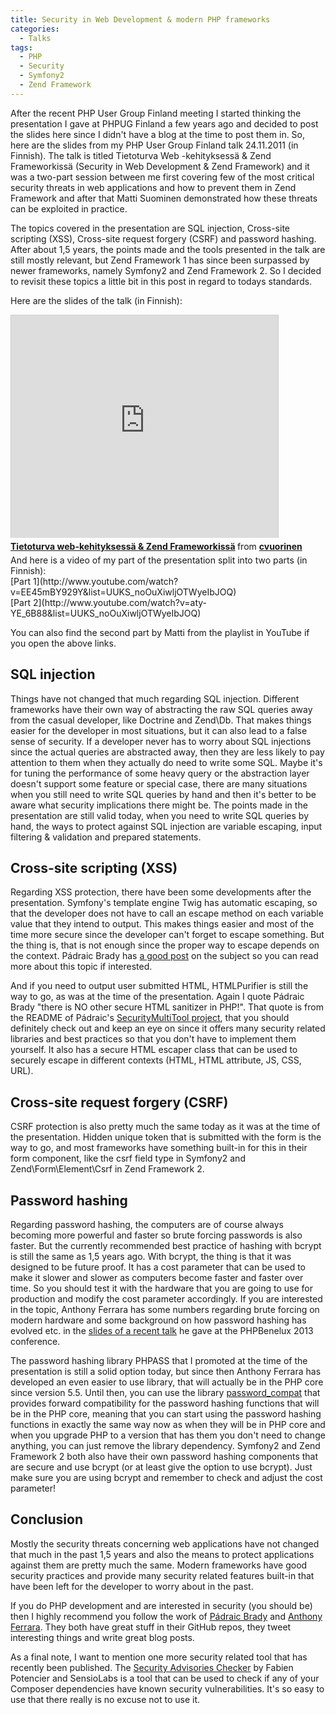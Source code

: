 ```yaml
---
title: Security in Web Development & modern PHP frameworks
categories:
  - Talks
tags:
  - PHP
  - Security
  - Symfony2
  - Zend Framework
---
```


After the recent PHP User Group Finland meeting I started thinking the presentation I gave at PHPUG Finland a few years ago and decided to post the slides here since I didn't have a blog at the time to post them in. So, here are the slides from my PHP User Group Finland talk 24.11.2011 (in Finnish). The talk is titled Tietoturva Web -kehityksessä &amp; Zend Frameworkissä (Security in Web Development &amp; Zend Framework) and it was a two-part session between me first covering few of the most critical security threats in web applications and how to prevent them in Zend Framework and after that Matti Suominen demonstrated how these threats can be exploited in practice.

<!--more-->

The topics covered in the presentation are SQL injection, Cross-site scripting (XSS), Cross-site request forgery (CSRF) and password hashing. After about 1,5 years, the points made and the tools presented in the talk are still mostly relevant, but Zend Framework 1 has since been surpassed by newer frameworks, namely Symfony2 and Zend Framework 2. So I decided to revisit these topics a little bit in this post in regard to todays standards.

Here are the slides of the talk (in Finnish):

<iframe style="border: 1px solid #CCC; border-width: 1px 1px 0; margin-bottom: 5px;" src="https://www.slideshare.net/slideshow/embed_code/15055214" frameborder="0" marginwidth="0" marginheight="0" scrolling="no" width="427" height="356"></iframe>
<div style="margin-bottom: 5px;"><strong> <a title="Tietoturva web-kehityksessä &amp; Zend Frameworkissä" href="https://www.slideshare.net/cvuorinen/tietoturva-webkehityksess-zend-frameworkiss" target="_blank">Tietoturva web-kehityksessä &amp; Zend Frameworkissä</a> </strong> from <strong><a href="https://www.slideshare.net/cvuorinen" target="_blank">cvuorinen</a></strong></div>
And here is a video of my part of the presentation split into two parts (in Finnish):<br>
[Part 1](http://www.youtube.com/watch?v=EE45mBY929Y&amp;list=UUKS_noOuXiwljOTWyeIbJOQ)<br>
[Part 2](http://www.youtube.com/watch?v=aty-YE_6B88&amp;list=UUKS_noOuXiwljOTWyeIbJOQ)

You can also find the second part by Matti from the playlist in YouTube if you open the above links.

## SQL injection

Things have not changed that much regarding SQL injection. Different frameworks have their own way of abstracting the raw SQL queries away from the casual developer, like Doctrine and Zend\Db. That makes things easier for the developer in most situations, but it can also lead to a false sense of security. If a developer never has to worry about SQL injections since the actual queries are abstracted away, then they are less likely to pay attention to them when they actually do need to write some SQL. Maybe it's for tuning the performance of some heavy query or the abstraction layer doesn't support some feature or special case, there are many situations when you still need to write SQL queries by hand and then it's better to be aware what security implications there might be. The points made in the presentation are still valid today, when you need to write SQL queries by hand, the ways to protect against SQL injection are variable escaping, input filtering &amp; validation and prepared statements.

## Cross-site scripting (XSS)

Regarding XSS protection, there have been some developments after the presentation. Symfony's template engine Twig has automatic escaping, so that the developer does not have to call an escape method on each variable value that they intend to output. This makes things easier and most of the time more secure since the developer can't forget to escape something. But the thing is, that is not enough since the proper way to escape depends on the context. Pádraic Brady has [a good post](http://blog.astrumfutura.com/2012/06/automatic-output-escaping-in-php-and-the-real-future-of-preventing-cross-site-scripting-xss/) on the subject so you can read more about this topic if interested.

And if you need to output user submitted HTML, HTMLPurifier is still the way to go, as was at the time of the presentation. Again I quote Pádraic Brady "there is NO other secure HTML sanitizer in PHP!". That quote is from the README of Pádraic's [SecurityMultiTool project](https://github.com/padraic/SecurityMultiTool), that you should definitely check out and keep an eye on since it offers many security related libraries and best practices so that you don't have to implement them yourself. It also has a secure HTML escaper class that can be used to securely escape in different contexts (HTML, HTML attribute, JS, CSS, URL).

## Cross-site request forgery (CSRF)

CSRF protection is also pretty much the same today as it was at the time of the presentation. Hidden unique token that is submitted with the form is the way to go, and most frameworks have something built-in for this in their form component, like the csrf field type in Symfony2 and Zend\Form\Element\Csrf in Zend Framework 2.

## Password hashing

Regarding password hashing, the computers are of course always becoming more powerful and faster so brute forcing passwords is also faster. But the currently recommended best practice of hashing with bcrypt is still the same as 1,5 years ago. With bcrypt, the thing is that it was designed to be future proof. It has a cost parameter that can be used to make it slower and slower as computers become faster and faster over time. So you should test it with the hardware that you are going to use for production and modify the cost parameter accordingly. If you are interested in the topic, Anthony Ferrara has some numbers regarding brute forcing on modern hardware and some background on how password hashing has evolved etc. in the [slides of a recent talk](http://www.slideshare.net/ircmaxell/password-storage-and-attacking-in-php) he gave at the PHPBenelux 2013 conference.

The password hashing library PHPASS that I promoted at the time of the presentation is still a solid option today, but since then Anthony Ferrara has developed an even easier to use library, that will actually be in the PHP core since version 5.5. Until then, you can use the library [password_compat](https://github.com/ircmaxell/password_compat) that provides forward compatibility for the password hashing functions that will be in the PHP core, meaning that you can start using the password hashing functions in exactly the same way now as when they will be in PHP core and when you upgrade PHP to a version that has them you don't need to change anything, you can just remove the library dependency. Symfony2 and Zend Framework 2 both also have their own password hashing components that are secure and use bcrypt (or at least give the option to use bcrypt). Just make sure you are using bcrypt and remember to check and adjust the cost parameter!

## Conclusion

Mostly the security threats concerning web applications have not changed that much in the past 1,5 years and also the means to protect applications against them are pretty much the same. Modern frameworks have good security practices and provide many security related features built-in that have been left for the developer to worry about in the past.

If you do PHP development and are interested in security (you should be) then I highly recommend you follow the work of [Pádraic Brady](https://twitter.com/padraicb) and [Anthony Ferrara](https://twitter.com/ircmaxell). They both have great stuff in their GitHub repos, they tweet interesting things and write great blog posts.

As a final note, I want to mention one more security related tool that has recently been published. The [Security Advisories Checker](https://security.sensiolabs.org/) by Fabien Potencier and SensioLabs is a tool that can be used to check if any of your Composer dependencies have known security vulnerabilities. It's so easy to use that there really is no excuse not to use it.
